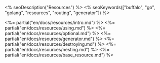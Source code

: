 <% seoDescription("Resources") %>
<% seoKeywords(["buffalo", "go", "golang", "resources", "routing", "generator"]) %>

<%= partial("en/docs/resources/intro.md") %>
<%= partial("en/docs/resources/using.md") %>
<%= partial("en/docs/resources/optional.md") %>
<%= partial("en/docs/resources/generator.md") %>
<%= partial("en/docs/resources/destroying.md") %>
<%= partial("en/docs/resources/nesting.md") %>
<%= partial("en/docs/resources/base_resource.md") %>
